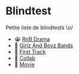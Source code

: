 # Blindtest

Petite liste de blindtests \o/

* :sob: [RnB Drama](rnb_drama.md)
* :couple: [Girlz And Boyz Bands](girlz_boyz_bands.md)
* :baby: [First Track](first_track.md)
* :couple: [Collab](collab.md)
* :movie_camera: [Movie](movie.md)
